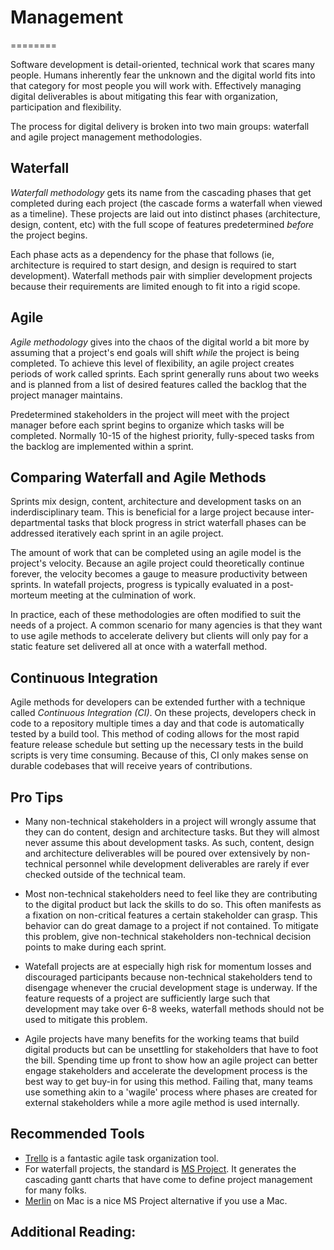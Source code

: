 # Management 
========

Software development is detail-oriented, technical work that scares many people. Humans inherently fear the unknown and the digital world fits into that category for most people you will work with. Effectively managing digital deliverables is about mitigating this fear with organization, participation and flexibility.

The process for digital delivery is broken into two main groups: waterfall and agile project management methodologies. 

## Waterfall

*Waterfall methodology* gets its name from the cascading phases that get completed during each project (the cascade forms a waterfall when viewed as a timeline). These projects are laid out into distinct phases (architecture, design, content, etc) with the full scope of features predetermined *before* the project begins. 

Each phase acts as a dependency for the phase that follows (ie, architecture is required to start design, and design is required to start development). Waterfall methods pair with simplier development projects because their requirements are limited enough to fit into a rigid scope.

## Agile

*Agile methodology* gives into the chaos of the digital world a bit more by assuming that a project's end goals will shift *while* the project is being completed. To achieve this level of flexibility, an agile project creates periods of work called sprints. Each sprint generally runs about two weeks and is planned from a list of desired features called the backlog that the project manager maintains. 

Predetermined stakeholders in the project will meet with the project manager before each sprint begins to organize which tasks will be completed. Normally 10-15 of the highest priority, fully-speced tasks from the backlog are implemented within a sprint. 

## Comparing Waterfall and Agile Methods

Sprints mix design, content, architecture and development tasks on an inderdisciplinary team. This is beneficial for a large project because inter-departmental tasks that block progress in strict waterfall phases can be addressed iteratively each sprint in an agile project. 

The amount of work that can be completed using an agile model is the project's velocity. Because an agile project could theoretically continue forever, the velocity becomes a gauge to measure productivity between sprints. In watefall projects, progress is typically evaluated in a post-morteum meeting at the culmination of work.  

In practice, each of these methodologies are often modified to suit the needs of a project. A common scenario for many agencies is that they want to use agile methods to accelerate delivery but clients will only pay for a static feature set delivered all at once with a waterfall method. 

## Continuous Integration

Agile methods for developers can be extended further with a technique called *Continuous Integration (CI)*. On these projects, developers check in code to a repository multiple times a day and that code is automatically tested by a build tool. This method of coding allows for the most rapid feature release schedule but setting up the necessary tests in the build scripts is very time consuming. Because of this, CI only makes sense on durable codebases that will receive years of contributions.

## Pro Tips

* Many non-technical stakeholders in a project will wrongly assume that they can do content, design and architecture tasks. But they will almost never assume this about development tasks. As such, content, design and architecture deliverables will be poured over extensively by non-technical personnel while development deliverables are rarely if ever checked outside of the technical team.

* Most non-technical stakeholders need to feel like they are contributing to the digital product but lack the skills to do so. This often manifests as a fixation on non-critical features a certain stakeholder can grasp. This behavior can do great damage to a project if not contained. To mitigate this problem, give non-technical stakeholders non-technical decision points to make during each sprint.

* Watefall projects are at especially high risk for momentum losses and discouraged participants because non-technical stakeholders tend to disengage whenever the crucial development stage is underway. If the feature requests of a project are sufficiently large such that development may take over 6-8 weeks, waterfall methods should not be used to mitigate this problem.

* Agile projects have many benefits for the working teams that build digital products but can be unsettling for stakeholders that have to foot the bill. Spending time up front to show how an agile project can better engage stakeholders and accelerate the development process is the best way to get buy-in for using this method. Failing that, many teams use something akin to a 'wagile' process where phases are created for external stakeholders while a more agile method is used internally.

## Recommended Tools
* [Trello](https://trello.com) is a fantastic agile task organization tool. 
* For waterfall projects, the standard is [MS Project](https://products.office.com/en-us/Project/project-and-portfolio-management-software). It generates the cascading gantt charts that have come to define project management for many folks.
* [Merlin](http://projectwizards.net/en/products/merlin-project/what-is) on Mac is a nice MS Project alternative if you use a Mac. 

## Additional Reading: 


